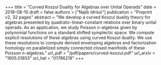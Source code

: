 +++
title = "Curved Koszul Duality for Algebras over Unital Operads"
date = 2018-08-10
draft = false
authors = ["Najib Idrissi"]
publication = "Preprint v2, 32 pages"
abstract = "We develop a curved Koszul duality theory for algebras presented by quadratic-linear-constant relations over binary unital operads. As an application, we study Poisson $n$-algebras given by polynomial functions on a standard shifted symplectic space. We compute explicit resolutions of these algebras using curved Koszul duality. We use these resolutions to compute derived enveloping algebras and factorization homology on parallelized simply connected closed manifolds of these Poisson $n$-algebras."
url_pdf = "/pdf/papers/curved-koszul.pdf"
url_arxiv = "1805.01853"
url_hal = "01786218"
+++
